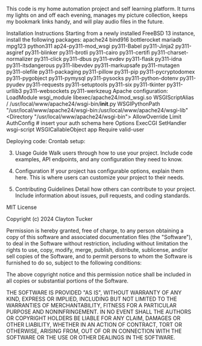 This code is my home automation project and self learning platform.  It turns my lights on and off each evening, manages my picture collection, keeps my bookmark links handy, and will play audio files in the future.  

Installation Instructions
Starting from a newly installed FreeBSD 13 instance, install the following packages:
apache24 bind916 bottlerocket mariadb mpg123 python311 ap24-py311-mod_wsgi py311-Babel py311-Jinja2 py311-asgiref py311-blinker py311-brotli py311-cairo py311-certifi py311-charset-normalizer py311-click py311-dbus py311-evdev py311-flask py311-idna py311-itsdangerous py311-libevdev py311-markupsafe py311-mutagen py311-olefile py311-packaging py311-pillow py311-pip py311-pycryptodomex py311-pygobject py311-pymysql py311-pysocks py311-python-dotenv py311-pyudev py311-requests py311-setuptools py311-six py311-tkinter py311-urllib3 py311-websockets py311-werkzeug
Apache configuration:
LoadModule wsgi_module libexec/apache24/mod_wsgi.so
WSGIScriptAlias / /usr/local/www/apache24/wsgi-bin/__init__.py
WSGIPythonPath "/usr/local/www/apache24/wsgi-bin:/usr/local/www/apache24/wsgi-lib"
<Directory "/usr/local/www/apache24/wsgi-bin">
    AllowOverride Limit AuthConfig
    # insert your auth schema here
    Options ExecCGI
    SetHandler wsgi-script
    WSGICallableObject app
    <LimitExcept GET>
        Require valid-user
    </LimitExcept>
</Directory>

Deploying code:
Crontab setup:

3. Usage Guide
Walk users through how to use your project. Include code examples, API endpoints, and any configuration they need to know.

4. Configuration
If your project has configurable options, explain them here. This is where users can customize your project to their needs.

5. Contributing Guidelines
Detail how others can contribute to your project. Include information about issues, pull requests, and coding standards.

MIT License

Copyright (c) 2024 Clayton Tucker

Permission is hereby granted, free of charge, to any person obtaining a copy
of this software and associated documentation files (the "Software"), to deal
in the Software without restriction, including without limitation the rights
to use, copy, modify, merge, publish, distribute, sublicense, and/or sell
copies of the Software, and to permit persons to whom the Software is
furnished to do so, subject to the following conditions:

The above copyright notice and this permission notice shall be included in all
copies or substantial portions of the Software.

THE SOFTWARE IS PROVIDED "AS IS", WITHOUT WARRANTY OF ANY KIND, EXPRESS OR
IMPLIED, INCLUDING BUT NOT LIMITED TO THE WARRANTIES OF MERCHANTABILITY,
FITNESS FOR A PARTICULAR PURPOSE AND NONINFRINGEMENT. IN NO EVENT SHALL THE
AUTHORS OR COPYRIGHT HOLDERS BE LIABLE FOR ANY CLAIM, DAMAGES OR OTHER
LIABILITY, WHETHER IN AN ACTION OF CONTRACT, TORT OR OTHERWISE, ARISING FROM,
OUT OF OR IN CONNECTION WITH THE SOFTWARE OR THE USE OR OTHER DEALINGS IN THE
SOFTWARE.

